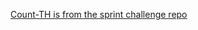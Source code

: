 [Count-TH is from the sprint challenge repo](https://github.com/LambdaSchool/Sprint-Challenge--Algorithms)
